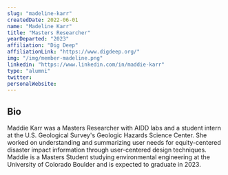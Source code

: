 ```yaml
---
slug: "madeline-karr"
createdDate: 2022-06-01
name: "Madeline Karr"
title: "Masters Researcher"
yearDeparted: "2023"
affiliation: "Dig Deep"
affiliationLink: "https://www.digdeep.org/"
img: "/img/member-madeline.png"
linkedin: "https://www.linkedin.com/in/maddie-karr"
type: "alumni"
twitter: 
personalWebsite: 
---
```

## Bio

Maddie Karr was a Masters Researcher with AIDD labs and a student intern at the U.S. Geological Survey's Geologic Hazards Science Center.
She worked on understanding and summarizing user needs for equity-centered disaster impact information through user-centered design techniques.
Maddie is a Masters Student studying environmental engineering at the University of Colorado Boulder and is expected to graduate in 2023.
